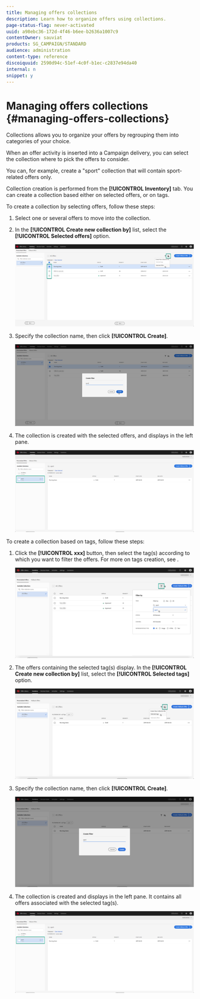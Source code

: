 ```yaml
---
title: Managing offers collections
description: Learn how to organize offers using collections.
page-status-flag: never-activated
uuid: a98ebc36-172d-4f46-b6ee-b2636a1007c9
contentOwner: sauviat
products: SG_CAMPAIGN/STANDARD
audience: administration
content-type: reference
discoiquuid: 2590d94c-51ef-4c0f-b1ec-c2837e94da40
internal: n
snippet: y
---
```


# Managing offers collections {#managing-offers-collections}

Collections allows you to organize your offers by regrouping them into categories of your choice.

When an offer activity is inserted into a Campaign delivery, you can select the collection where to pick the offers to consider. 

You can, for example, create a "sport" collection that will contain sport-related offers only.

Collection creation is performed from the **[!UICONTROL Inventory]** tab. You can create a collection based either on selected offers, or on tags.

To create a collection by selecting offers, follow these steps:

1. Select one or several offers to move into the collection.

1. In the **[!UICONTROL Create new collection by]** list, select the **[!UICONTROL Selected offers]** option.

    ![](assets/offers_createcollection.png)

1. Specify the collection name, then click **[!UICONTROL Create]**.

    ![](assets/offers_createcollection2.png)

1. The collection is created with the selected offers, and displays in the left pane.

    ![](assets/offers_createcollection3.png)

To create a collection based on tags, follow these steps:

1. Click the **[!UICONTROL xxx]** button, then select the tag(s) according to which you want to filter the offers. For more on tags creation, see [](../../offer-library/using/creating-offers.md#creating-tags).

    ![](assets/offers_create_collection_tag.png)

1. The offers containing the selected tag(s) display. In the **[!UICONTROL Create new collection by]** list, select the **[!UICONTROL Selected tags]** option.

    ![](assets/offers_create_collection_tag2.png)

1. Specify the collection name, then click **[!UICONTROL Create]**.

    ![](assets/offers_create_collection_tag3.png)

1. The collection is created and displays in the left pane. It contains all offers associated with the selected tag(s).

    ![](assets/offers_collection_created.png)
